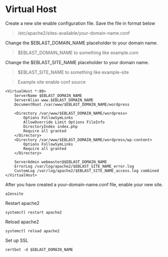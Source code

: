 # Virtual Host

Create a new site enable configuration file. Save the file in format below
> /etc/apache2/sites-available/your-domain-name.conf

Change the $EBLAST_DOMAIN_NAME placeholder to your domain name.
> $EBLAST_DOMAIN_NAME to something like example.com

Change the $EBLAST_SITE_NAME placeholder to your domain name.
> $EBLAST_SITE_NAME to something like example-site

> Example site enable conf source
```shell
<VirtualHost *:80>
	ServerName $EBLAST_DOMAIN_NAME
	ServerAlias www.$EBLAST_DOMAIN_NAME
	DocumentRoot /var/www/$EBLAST_DOMAIN_NAME/wordpress

	<Directory /var/www/$EBLAST_DOMAIN_NAME/wordpress>
    	Options FollowSymLinks
    	AllowOverride Limit Options FileInfo
    	DirectoryIndex index.php
    	Require all granted
    </Directory>
    <Directory /var/www/$EBLAST_DOMAIN_NAME/wordpress/wp-content>
        Options FollowSymLinks
        Require all granted
    </Directory>

	ServerAdmin webmaster@$EBLAST_DOMAIN_NAME
	ErrorLog /var/log/apache2/$EBLAST_SITE_NAME_error.log
	CustomLog /var/log/apache2/$EBLAST_SITE_NAME_access.log combined
</VirtualHost>
```

After you have created a your-domain-name.conf file, enable your new site.
```shell
a2ensite
```

Restart apache2
```shell
systemctl restart apache2
```

Reload apache2
```shell
systemctl reload apache2
```

Set up SSL
```shell
certbot -d $EBLAST_DOMAIN_NAME
```